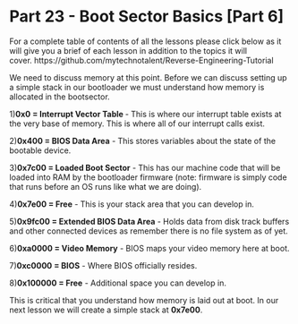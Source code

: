 <h1>Part 23 - Boot Sector Basics [Part 6]</h1><p>For a complete table of contents of all the lessons please click below as it will give you a brief of each lesson in addition to the topics it will cover. https://github.com/mytechnotalent/Reverse-Engineering-Tutorial</p><p>We need to discuss memory at this point. Before we can discuss setting up a simple stack in our bootloader we must understand how memory is allocated in the bootsector.</p><p>1)<strong>0x0 = Interrupt Vector Table </strong>- This is where our interrupt table exists at the very base of memory. This is where all of our interrupt calls exist.</p><p>2)<strong>0x400 = BIOS Data Area</strong> - This stores variables about the state of the bootable device.</p><p>3)<strong>0x7c00 = Loaded Boot Sector</strong> - This has our machine code that will be loaded into RAM by the bootloader firmware (note: firmware is simply code that runs before an OS runs like what we are doing).</p><p>4)<strong>0x7e00 = Free</strong> - This is your stack area that you can develop in.</p><p>5)<strong>0x9fc00 = Extended BIOS Data Area</strong> - Holds data from disk track buffers and other connected devices as remember there is no file system as of yet.</p><p>6)<strong>0xa0000 = Video Memory</strong> - BIOS maps your video memory here at boot.</p><p>7)<strong>0xc0000 = BIOS</strong> - Where BIOS officially resides.</p><p>8)<strong>0x100000 = Free</strong> - Additional space you can develop in.</p><p>This is critical that you understand how memory is laid out at boot. In our next lesson we will create a simple stack at <strong>0x7e00</strong>.</p>